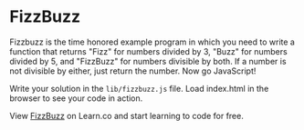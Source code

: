 
# FizzBuzz
Fizzbuzz is the time honored example program in which you need to write a function that returns "Fizz" for numbers divided by 3, "Buzz" for numbers divided by 5, and "FizzBuzz" for numbers divisible by both.  If a number is not divisible by either, just return the number.  Now go JavaScript!

Write your solution in the `lib/fizzbuzz.js` file. Load index.html in the browser to see your code in action.

<p data-visibility='hidden'>View <a href='https://learn.co/lessons/cssi-2.5-lab-fizzbuzz' title='FizzBuzz'>FizzBuzz</a> on Learn.co and start learning to code for free.</p>
